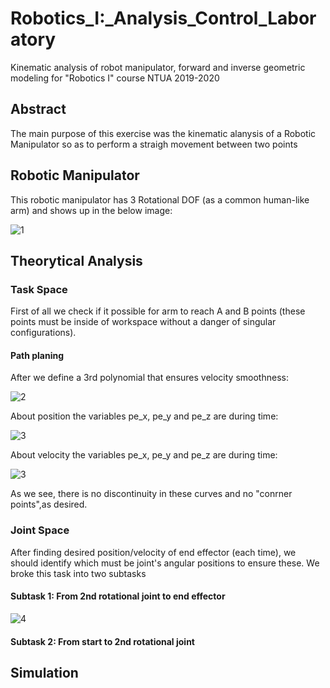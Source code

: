 # Robotics_I:_Analysis_Control_Laboratory
Kinematic analysis of robot manipulator, forward and inverse geometric modeling for "Robotics I" course NTUA 2019-2020


## Abstract

The main purpose of this exercise was the kinematic alanysis of a Robotic Manipulator  so as to perform a straigh movement between two points

## Robotic Manipulator

This robotic manipulator has 3 Rotational DOF (as a common human-like arm) and shows up in the below image:

![1](https://user-images.githubusercontent.com/50829499/111982512-bb6b2c00-8b11-11eb-9c74-63441d88ece5.png)

## Theorytical Analysis 

### Task Space

First of all we check if it possible for arm to reach A and B points (these points must be inside of workspace without a danger of singular configurations).

#### Path planing

After we define a 3rd polynomial that ensures velocity smoothness:

![2](https://user-images.githubusercontent.com/50829499/111986837-1ce1c980-8b17-11eb-844d-e9489521de9a.png)

About position the variables pe_x, pe_y and pe_z are during time:

![3](https://user-images.githubusercontent.com/50829499/111988139-c6758a80-8b18-11eb-827b-ac7cf588e979.png)

About velocity the variables pe_x, pe_y and pe_z are during time:

![3](https://user-images.githubusercontent.com/50829499/111988815-a5616980-8b19-11eb-8b09-e6deb2590044.png)

As we see, there is no discontinuity in these curves and no "conrner points",as desired.

### Joint Space

After finding desired position/velocity of end effector (each time), we should identify which must be joint's angular positions to ensure these. We broke this task into two subtasks 

#### Subtask 1: From 2nd rotational joint to end effector 

![4](https://user-images.githubusercontent.com/50829499/111989972-1d7c5f00-8b1b-11eb-82c0-cf9307ecc18c.png)


#### Subtask 2: From start to 2nd rotational joint 
 

## Simulation 



